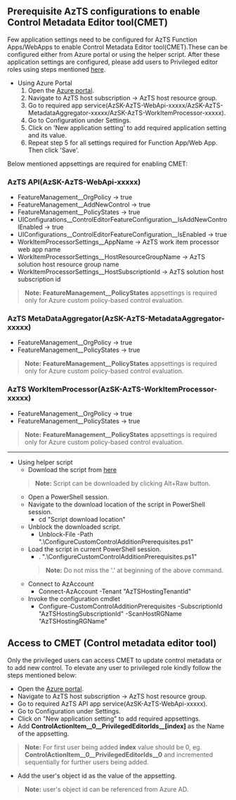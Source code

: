 ## Prerequisite AzTS configurations to enable Control Metadata Editor tool(CMET)


Few application settings need to be configured for AzTS Function Apps/WebApps to enable Control Metadata Editor tool(CMET).These can be configured either from Azure portal or using the helper script. After these application settings are configured, please add users to Privileged editor roles using steps mentioned [here](#access-to-cmet-control-metadata-editor-tool).

- Using Azure Portal
  1. Open the [Azure portal](https://portal.azure.com/).
  2. Navigate to AzTS host subscription -> AzTS host resource group.
  3. Go to required app service(AzSK-AzTS-WebApi-xxxxx/AzSK-AzTS-MetadataAggregator-xxxxx/AzSK-AzTS-WorkItemProcessor-xxxxx).
  4. Go to Configuration under Settings.
  5. Click on 'New application setting' to add required application setting and its value.
  6. Repeat step 5 for all settings required for Function App/Web App. Then click 'Save'.


Below mentioned appsettings are required for enabling CMET:


### AzTS API(AzSK-AzTS-WebApi-xxxxx)

- FeatureManagement__OrgPolicy -> true
- FeatureManagement__AddNewControl -> true
- FeatureManagement__PolicyStates -> true
- UIConfigurations__ControlEditorFeatureConfiguration__IsAddNewControlEnabled -> true
- UIConfigurations__ControlEditorFeatureConfiguration__IsEnabled -> true
- WorkItemProcessorSettings__AppName -> AzTS work item processor web app name
- WorkItemProcessorSettings__HostResourceGroupName -> AzTS solution host resource group name
- WorkItemProcessorSettings__HostSubscriptionId -> AzTS solution host subscription id

> **Note:** **FeatureManagement__PolicyStates** appsettings is required only for Azure custom policy-based control evaluation.

### AzTS MetaDataAggregator(AzSK-AzTS-MetadataAggregator-xxxxx)

- FeatureManagement__OrgPolicy -> true
- FeatureManagement__PolicyStates -> true

> **Note:** **FeatureManagement__PolicyStates** appsettings is required only for Azure custom policy-based control evaluation.

### AzTS WorkItemProcessor(AzSK-AzTS-WorkItemProcessor-xxxxx)

- FeatureManagement__OrgPolicy -> true
- FeatureManagement__PolicyStates -> true

> **Note:** **FeatureManagement__PolicyStates** appsettings is required only for Azure custom policy-based control evaluation.
-----


- Using helper script
  - Download the script from [here](./Scripts/ConfigureCustomControlAdditionPrerequisites.ps1)
  > **Note:** Script can be downloaded by clicking Alt+Raw button.
  - Open a PowerShell session.
  - Navigate to the download location of the script in PowerShell session.
    - cd "Script download location"
  - Unblock the downloaded script.
    - Unblock-File -Path ".\ConfigureCustomControlAdditionPrerequisites.ps1"
  - Load the script in current PowerShell session.
    - . ".\ConfigureCustomControlAdditionPrerequisites.ps1"
    > **Note:** Do not miss the '.' at beginning of the above command.
  - Connect to AzAccount
    - Connect-AzAccount -Tenant "AzTSHostingTenantId"
  - Invoke the configuration cmdlet
    - Configure-CustomControlAdditionPrerequisites -SubscriptionId "AzTSHostingSubscriptionId" -ScanHostRGName "AzTSHostingRGName"


## Access to CMET (Control metadata editor tool)

Only the privileged users can access CMET to update control metadata or to add new control. To elevate any user to privileged role kindly follow the steps mentioned below:

- Open the [Azure portal](https://portal.azure.com/).
- Navigate to AzTS host subscription -> AzTS host resource group.
- Go to required AzTS API app service(AzSK-AzTS-WebApi-xxxxx).
- Go to Configuration under Settings.
- Click on "New application setting" to add required appsettings.
- Add **ControlActionItem__0__PrivilegedEditorIds__[index]** as the Name of the appsetting.
> **Note:** For first user being added **index** value should be 0, eg. **ControlActionItem__0__PrivilegedEditorIds__0** and incremented sequentially for further users being added.
- Add the user's object id as the value of the appsetting.
> **Note:** user's object id can be referenced from Azure AD.
